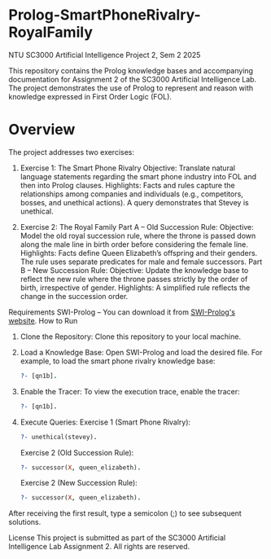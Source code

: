 # Prolog-SmartPhoneRivalry-RoyalFamily
NTU SC3000 Artificial Intelligence Project 2, Sem 2 2025

This repository contains the Prolog knowledge bases and accompanying documentation for Assignment 2 of the SC3000 Artificial Intelligence Lab. The project demonstrates the use of Prolog to represent and reason with knowledge expressed in First Order Logic (FOL).

# Overview
The project addresses two exercises:
1. Exercise 1: The Smart Phone Rivalry
   Objective: Translate natural language statements regarding the smart phone industry into FOL and then into Prolog
   clauses.
   Highlights:
     Facts and rules capture the relationships among companies and individuals (e.g., competitors, bosses, and unethical
     actions).
     A query demonstrates that Stevey is unethical.

2. Exercise 2: The Royal Family
   Part A – Old Succession Rule:
     Objective: Model the old royal succession rule, where the throne is passed down along the male line in birth order before
     considering the female line.
     Highlights:
       Facts define Queen Elizabeth’s offspring and their genders.
       The rule uses separate predicates for male and female successors.
   Part B – New Succession Rule:
     Objective: Update the knowledge base to reflect the new rule where the throne passes strictly by the order of birth,
     irrespective of gender.
     Highlights:
       A simplified rule reflects the change in the succession order.

Requirements
SWI-Prolog – You can download it from [SWI-Prolog's website](https://www.swi-prolog.org/Download.html). 
How to Run
1. Clone the Repository:
   Clone this repository to your local machine.
2. Load a Knowledge Base:
   Open SWI-Prolog and load the desired file. For example, to load the smart phone rivalry knowledge base:
   ```prolog
   ?- [qn1b].
   ```
3. Enable the Tracer:
   To view the execution trace, enable the tracer:
   ```prolog
   ?- [qn1b].
   ```
   
4. Execute Queries:
   Exercise 1 (Smart Phone Rivalry):
   ```prolog
   ?- unethical(stevey).
   ```
   
   Exercise 2 (Old Succession Rule):
   ```prolog
   ?- successor(X, queen_elizabeth).
   ```
   
   Exercise 2 (New Succession Rule):
   ```prolog
   ?- successor(X, queen_elizabeth).
   ```
After receiving the first result, type a semicolon (;) to see subsequent solutions.



License
This project is submitted as part of the SC3000 Artificial Intelligence Lab Assignment 2. All rights are reserved.


   
